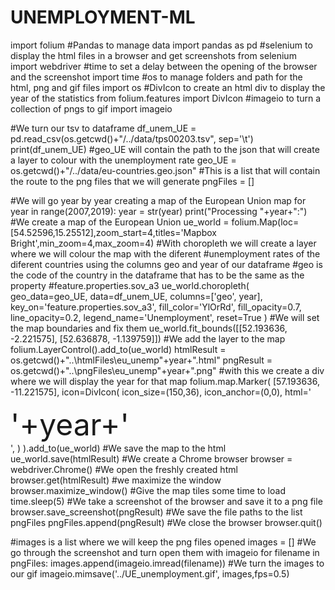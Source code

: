 # UNEMPLOYMENT-ML
import folium
#Pandas to manage data
import pandas as pd
#selenium to display the html files in a browser and get screenshots
from selenium import webdriver
#time to set a delay between the opening of the browser and the screenshot
import time
#os to manage folders and path for the html, png and gif files
import os
#DivIcon to create an html div to display the year of the statistics
from folium.features import DivIcon
#imageio to turn a collection of pngs to gif
import imageio

#We turn our tsv to dataframe
df_unem_UE = pd.read_csv(os.getcwd()+"/../data/tps00203.tsv", sep='\t')
print(df_unem_UE)
#geo_UE will contain the path to the json that will create a layer to colour with the unemployment rate
geo_UE = os.getcwd()+"/../data/eu-countries.geo.json"
#This is a list that will contain the route to the png files that we will generate
pngFiles = []

#We will go year by year creating a map of the European Union map
for year in range(2007,2019):
    year = str(year)
    print("Processing "+year+":")
    #We create a map of the European Union
    ue_world = folium.Map(loc=[54.52596,15.25512],zoom_start=4,titles='Mapbox Bright',min_zoom=4,max_zoom=4)
    #With choropleth we will create a layer where we will colour the map with the diferent
    #unemployment rates of the diferent countries using the columns geo and year of our dataframe
    #geo is the code of the country in the dataframe that has to be the same as the property
    #feature.properties.sov_a3
    ue_world.choropleth(
        geo_data=geo_UE,
        data=df_unem_UE,
        columns=['geo', year],
        key_on='feature.properties.sov_a3',
        fill_color='YlOrRd', 
        fill_opacity=0.7, 
        line_opacity=0.2,
        legend_name='Unemployment',
        reset=True
        )
    #We will set the map boundaries and fix them
    ue_world.fit_bounds([[52.193636, -2.221575], [52.636878, -1.139759]])
    #We add the layer to the map
    folium.LayerControl().add_to(ue_world)
    htmlResult = os.getcwd()+"\..\htmlFiles\eu_unemp"+year+".html"
    pngResult = os.getcwd()+"\..\pngFiles\eu_unemp"+year+".png"
    #with this we create a div where we will display the year for that map
    folium.map.Marker(
    [57.193636, -11.221575],
    icon=DivIcon(
        icon_size=(150,36),
        icon_anchor=(0,0),
        html='<div style="font-size: 36pt">'+year+'</div>',
        )
    ).add_to(ue_world)
    #We save the map to the html
    ue_world.save(htmlResult)
    #We create a Chrome browser
    browser = webdriver.Chrome()
    #We open the freshly created html
    browser.get(htmlResult)
    #we maximize the window
    browser.maximize_window()
    #Give the map tiles some time to load
    time.sleep(5)
    #We take a screenshot of the browser and save it to a png file
    browser.save_screenshot(pngResult)
    #We save the file paths to the list pngFiles
    pngFiles.append(pngResult)
    #We close the browser
    browser.quit()

#images is a list where we will keep the png files opened
images = []
#We go through the screenshot and turn open them with imageio
for filename in pngFiles:
    images.append(imageio.imread(filename))
#We turn the images to our gif
imageio.mimsave('../UE_unemployment.gif', images,fps=0.5)

